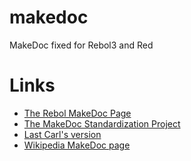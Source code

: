 # makedoc
MakeDoc fixed for Rebol3 and Red

# Links
* [The Rebol MakeDoc Page](http://www.rebol.net/docs/makedoc.html)
* [The MakeDoc Standardization Project](http://rebol.net/docs/makedoc/)
* [Last Carl's version](http://www.rebol.org/view-script.r?script=makedoc2.r)
* [Wikipedia MakeDoc page](https://en.wikipedia.org/wiki/MakeDoc)

